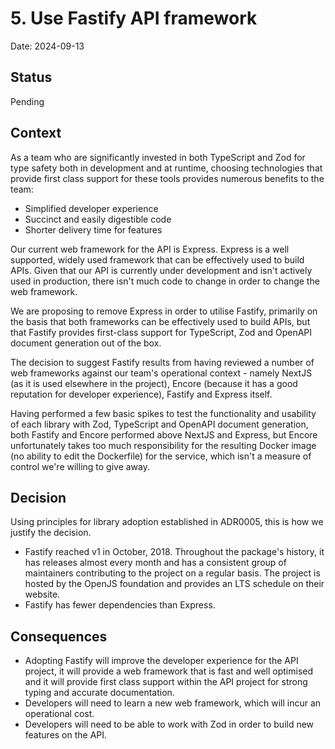 # 5. Use Fastify API framework

Date: 2024-09-13

## Status

Pending

## Context

As a team who are significantly invested in both TypeScript and Zod for type safety both in development and at runtime, choosing technologies that provide first class support for these tools provides numerous benefits to the team:

- Simplified developer experience
- Succinct and easily digestible code
- Shorter delivery time for features

Our current web framework for the API is Express. Express is a well supported, widely used framework that can be effectively used to build APIs. Given that our API is currently under development and isn't actively used in production, there isn't much code to change in order to change the web framework.

We are proposing to remove Express in order to utilise Fastify, primarily on the basis that both frameworks can be effectively used to build APIs, but that Fastify provides first-class support for TypeScript, Zod and OpenAPI document generation out of the box.

The decision to suggest Fastify results from having reviewed a number of web frameworks against our team's operational context - namely NextJS (as it is used elsewhere in the project), Encore (because it has a good reputation for developer experience), Fastify and Express itself.

Having performed a few basic spikes to test the functionality and usability of each library with Zod, TypeScript and OpenAPI document generation, both Fastify and Encore performed above NextJS and Express, but Encore unfortunately takes too much responsibility for the resulting Docker image (no ability to edit the Dockerfile) for the service, which isn't a measure of control we're willing to give away.

## Decision

Using principles for library adoption established in ADR0005, this is how we justify the decision.

- Fastify reached v1 in October, 2018. Throughout the package's history, it has releases almost every month and has a consistent group of maintainers contributing to the project on a regular basis. The project is hosted by the OpenJS foundation and provides an LTS schedule on their website.
- Fastify has fewer dependencies than Express.

## Consequences

- Adopting Fastify will improve the developer experience for the API project, it will provide a web framework that is fast and well optimised and it will provide first class support within the API project for strong typing and accurate documentation.
- Developers will need to learn a new web framework, which will incur an operational cost.
- Developers will need to be able to work with Zod in order to build new features on the API.